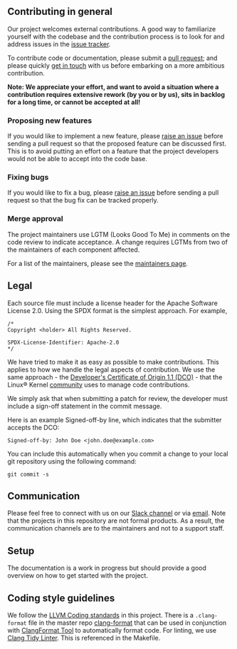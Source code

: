 ## Contributing in general

Our project welcomes external contributions. A good way to familiarize yourself with the codebase and the contribution process is to look for and address issues in the [issue tracker](https://github.com/sysflow-telemetry/sf-docs/issues).

To contribute code or documentation, please submit a [pull request](https://github.com/sysflow-telemetry/sf-deployments/pulls); and please quickly [get in touch](#communication) with us before embarking on a more ambitious contribution.

**Note: We appreciate your effort, and want to avoid a situation where a contribution
requires extensive rework (by you or by us), sits in backlog for a long time, or
cannot be accepted at all!**

### Proposing new features

If you would like to implement a new feature, please [raise an issue](https://github.com/sysflow-telemetry/sf-docs/issues)
before sending a pull request so that the proposed feature can be discussed first. This is to avoid
putting an effort on a feature that the project developers would not be able to accept into the code base.

### Fixing bugs

If you would like to fix a bug, please [raise an issue](https://github.com/sysflow-telemetry/sf-docs/issues) before sending a
pull request so that the bug fix can be tracked properly.

### Merge approval

The project maintainers use LGTM (Looks Good To Me) in comments on the code
review to indicate acceptance. A change requires LGTMs from two of the
maintainers of each component affected.

For a list of the maintainers, please see the [maintainers page](MAINTAINERS.md).

## Legal

Each source file must include a license header for the Apache
Software License 2.0. Using the SPDX format is the simplest approach.
For example,

```
/*
Copyright <holder> All Rights Reserved.

SPDX-License-Identifier: Apache-2.0
*/
```

We have tried to make it as easy as possible to make contributions. This
applies to how we handle the legal aspects of contribution. We use the
same approach - the [Developer's Certificate of Origin 1.1 (DCO)](https://github.com/hyperledger/fabric/blob/master/docs/source/DCO1.1.txt) - that the Linux® Kernel [community](https://elinux.org/Developer_Certificate_Of_Origin)
uses to manage code contributions.

We simply ask that when submitting a patch for review, the developer
must include a sign-off statement in the commit message.

Here is an example Signed-off-by line, which indicates that the
submitter accepts the DCO:

```
Signed-off-by: John Doe <john.doe@example.com>
```

You can include this automatically when you commit a change to your
local git repository using the following command:

```
git commit -s
```

## Communication
Please feel free to connect with us on our [Slack channel](https://join.slack.com/t/sysflow-telemetry/shared_invite/enQtODA5OTA3NjE0MTAzLTlkMGJlZDQzYTc3MzhjMzUwNDExNmYyNWY0NWIwODNjYmRhYWEwNGU0ZmFkNGQ2NzVmYjYxMWFjYTM1MzA5YWQ) or
via [email](mailto:sysflow@us.ibm.com). Note that the projects in this repository are not formal products. As a result, the communication channels are to the maintainers and not to a support staff.

## Setup

The documentation is a work in progress but should provide a good overview on how to get started with the project.

## Coding style guidelines
We follow the [LLVM Coding standards](https://llvm.org/docs/CodingStandards.html) in this project.   There is a `.clang-format` file in the master repo [clang-format](https://github.com/sysflow-telemetry/sf-collector/blob/master/src/.clang-format) that can be used in conjunction with [ClangFormat Tool](https://clang.llvm.org/docs/ClangFormat.html) to automatically format code. For linting,
we use [Clang Tidy Linter](https://clang.llvm.org/extra/clang-tidy/).  This is referenced in the Makefile.
